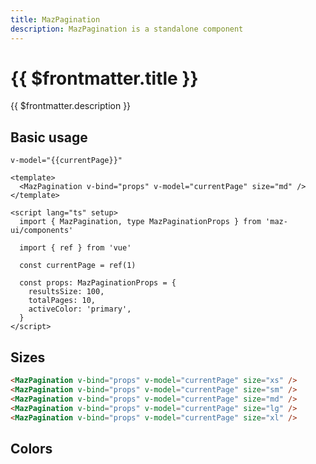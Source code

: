 ```yaml
---
title: MazPagination
description: MazPagination is a standalone component
---
```


# {{ $frontmatter.title }}

{{ $frontmatter.description }}

<!--@include: ./../.vitepress/mixins/getting-started.md-->

## Basic usage

<MazPagination v-bind="props" v-model="currentPage" size="md" />

```v-model="{{currentPage}}"```

```vue
<template>
  <MazPagination v-bind="props" v-model="currentPage" size="md" />
</template>

<script lang="ts" setup>
  import { MazPagination, type MazPaginationProps } from 'maz-ui/components'

  import { ref } from 'vue'

  const currentPage = ref(1)

  const props: MazPaginationProps = {
    resultsSize: 100,
    totalPages: 10,
    activeColor: 'primary',
  }
</script>
```

## Sizes

<div class="maz-flex maz-flex-col maz-gap-4">
  <MazPagination v-bind="props" v-model="currentPage" size="xs" />
  <MazPagination v-bind="props" v-model="currentPage" size="sm" />
  <MazPagination v-bind="props" v-model="currentPage" size="md" />
  <MazPagination v-bind="props" v-model="currentPage" size="lg" />
  <MazPagination v-bind="props" v-model="currentPage" size="xl" />
</div>

```html
<MazPagination v-bind="props" v-model="currentPage" size="xs" />
<MazPagination v-bind="props" v-model="currentPage" size="sm" />
<MazPagination v-bind="props" v-model="currentPage" size="md" />
<MazPagination v-bind="props" v-model="currentPage" size="lg" />
<MazPagination v-bind="props" v-model="currentPage" size="xl" />
```

## Colors

<div class="maz-flex maz-flex-col maz-gap-4">
  <MazPagination :total-pages="10" v-model="currentPage" active-color="primary" />
  <MazPagination :total-pages="10" v-model="currentPage" active-color="secondary" />
  <MazPagination :total-pages="10" v-model="currentPage" active-color="success" />
  <MazPagination :total-pages="10" v-model="currentPage" active-color="warning" />
  <MazPagination :total-pages="10" v-model="currentPage" active-color="danger" />
</div>

<script lang="ts" setup>
  import type { MazPaginationProps } from 'maz-ui/components'
  import { ref } from 'vue'

  const currentPage = ref(1)

  const props: Props = {
    resultsSize: 100,
    totalPages: 10,
    activeColor: 'primary',
  }
</script>

<!--@include: ./../.vitepress/generated-docs/maz-pagination.doc.md-->
